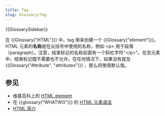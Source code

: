 ```yaml
---
title: Tag
slug: Glossary/Tag
---
```


{{GlossarySidebar}}

在 {{Glossary("HTML")}} 中，tag 用来创建一个 {{Glossary("element")}}。HTML 元素的**名称**是在尖括号中使用的名称，例如 \<p> 用于段落（paragraph）。注意，结束标记的名称前面有一个斜杠字符"\</p>"。在空元素中，结束标记既不需要也不允许。在任何情况下，如果没有提及 {{Glossary("Attribute", "attributes")}} ，那么将使用默认值。

## 参见

- 维基百科上的 [HTML element](https://zh.wikipedia.org/wiki/HTML_element)
- 在 {{glossary("WHATWG")}} 的 [HTML 元素语法](https://html.spec.whatwg.org/multipage/syntax.html#elements-2)
- [HTML 简介](/zh-CN/docs/Learn/HTML/Introduction_to_HTML)
